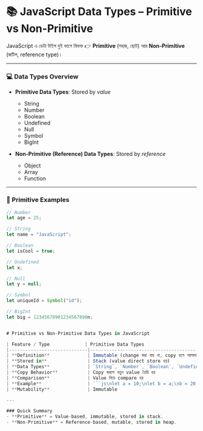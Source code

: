 # 📚 JavaScript Data Types – Primitive vs Non-Primitive

JavaScript এ ডেটা টাইপ দুই ভাগে বিভক্ত 👉
**Primitive** (সহজ, ছোট) আর **Non-Primitive** (জটিল, reference type)।

---

### 💻 Data Types Overview

* **Primitive Data Types**: Stored by *value*
  - String
  - Number
  - Boolean
  - Undefined
  - Null
  - Symbol
  - BigInt

* **Non-Primitive (Reference) Data Types**: Stored by *reference*
  - Object
  - Array
  - Function

---

### 🚀 Primitive Examples

```js
// Number
let age = 25;

// String
let name = "JavaScript";

// Boolean
let isCool = true;

// Undefined
let x;

// Null
let y = null;

// Symbol
let uniqueId = Symbol("id");

// BigInt
let big = 12345678901234567890n;


# Primitive vs Non-Primitive Data Types in JavaScript

| Feature / Type             | Primitive Data Types                                | Non-Primitive Data Types                        |
|-----------------------------|----------------------------------------------------|------------------------------------------------|
| **Definition**              | Immutable (change করা যায় না, copy হলে আলাদা হয়)  | Mutable (change করা যায়, reference শেয়ার হয়)  |
| **Stored in**               | Stack (value direct store হয়)                     | Heap (reference/address store হয়)              |
| **Data Types**              | `String`, `Number`, `Boolean`, `Undefined`, `Null`, `Symbol`, `BigInt` | `Object`, `Array`, `Function`, `Date`, ইত্যাদি |
| **Copy Behavior**           | Copy করলে নতুন value তৈরি হয়                      | Copy করলে শুধু reference শেয়ার হয়              |
| **Comparison**              | Value দিয়ে compare হয়                             | Reference (memory address) দিয়ে compare হয়     |
| **Example**                 | ```js\nlet a = 10;\nlet b = a;\nb = 20;\nconsole.log(a); // 10\n``` | ```js\nlet obj1 = {x: 1};\nlet obj2 = obj1;\nobj2.x = 5;\nconsole.log(obj1.x); // 5\n``` |
| **Mutability**              | Immutable                                         | Mutable                                        |

---

### Quick Summary
- **Primitive** = Value-based, immutable, stored in stack.
- **Non-Primitive** = Reference-based, mutable, stored in heap.
